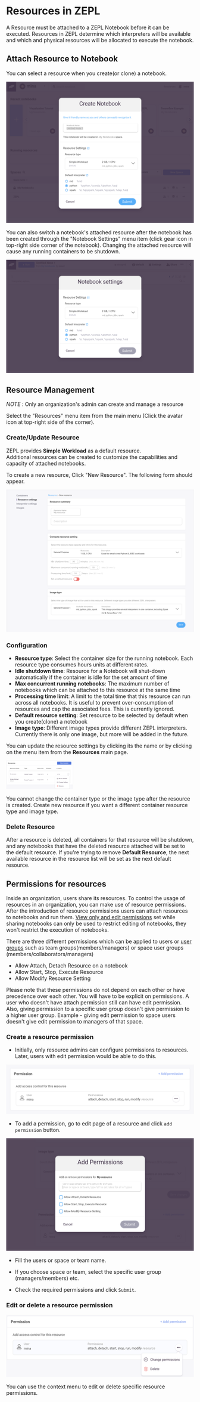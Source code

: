 <h1>Resources in ZEPL</h1>

A Resource must be attached to a ZEPL Notebook before it can be executed.
Resources in ZEPL determine which interpreters will be available and which and physical resources will be allocated to execute the notebook.

## Attach Resource to Notebook

You can select a resource when you create(or clone) a notebook. 

<img src="../../img/create_new_notebook.png" class="image-box big-img" />

You can also switch a notebook's attached resource after the notebook has been created through the "Notebook Settings" menu item (click gear icon in top-right side corner of the notebook).
Changing the attached resource will cause any running containers to be shutdown.

<img src="../../img/notebook_settings.png" class="image-box big-img" />

<br>

## Resource Management
<span class="note-font"> *NOTE* : Only an organization's admin can create and manage a resource  

Select the "Resources" menu item from the main menu (Click the avatar icon at top-right side of the corner).

### Create/Update Resource
ZEPL provides **Simple Workload** as a default resource. <br/>
Additional resources can be created to customize the capabilities and capacity of attached notebooks.

To create a new resource, Click "New Resource". The following form should appear.

<img src="../../img/new_resource.png" width="650px" class="image-box big-img" />

<br>

### Configuration

  - **Resource type**: Select the container size for the running notebook. Each resource type consumes hours units at different rates.
  - **Idle shutdown time**: Resource for a Notebook will shut-down automatically if the container is idle for the set amount of time
  - **Max concurrent running notebooks**: The maximum number of notebooks which can be attached to this resource at the same time
  - **Processing time limit**: A limit to the total time that this resource can run across all notebooks. It is useful to prevent over-consumption of resources and cap the associated fees. This is currently ignored.
  - **Default resource setting**: Set resource to be selected by default when you create(clone) a notebook 
  - **Image type**: Different image types provide different ZEPL interpreters. Currently there is only one image, but more will be added in the future.

You can update the resource settings by clicking its the name or by clicking on the menu item from the **Resources** main page.

<img src="../../img/resource_menu.png" width="180px" class="image-box small-img" />

You cannot change the container type or the image type after the resource is created.
Create new resource if you want a different container resource type and image type.
<br>
### Delete Resource

After a resource is deleted, all containers for that resource will be shutdown, and any notebooks that have the deleted resource attached will be set to the default resource.
If you're trying to remove **Default Resource**, the next available resource in the resource list will be set as the next default resource.

## Permissions for resources

Inside an organization, users share its resources. To control the usage of
resources in an organization, you can make use of resource permissions.
After the introduction of resource permissions users can attach resources
to notebooks and run them. [View only and edit permissions](/guide/sharing_notebooks/#more-about-sharing-options) set while sharing
notebooks can only be used to restrict editing of notebooks, they won't
restrict the execution of notebooks.

There are three different permissions which can be applied to users
or [user groups](/faq/#what-are-the-different-roles-available-in-zepl-what-rights-do-each-have) such as team groups(members/managers) or space user groups
(members/collaborators/managers)

* Allow Attach, Detach Resource on a notebook
* Allow Start, Stop, Execute Resource
* Allow Modify Resource Setting

Please note that these permissions do not depend on each other or have
precedence over each other. You will have to be explicit on permissions.
A user who doesn't have attach permission still can have edit permission.
Also, giving permission to a specific user group doesn't give permission
to a higher user group. Example - giving edit permission to space users
doesn't give edit permission to managers of that space.

### Create a resource permission

* Initially, only resource admins can configure permissions to resources.
Later, users with edit permission would be able to do this.

<img src="../../img/resource-add-permission-button.png" class="image-box middle-img" />

* To add a permission, go to edit page of a resource and click
`add permission` button.

<img src="../../img/resource-permission-popup.png" class="image-box middle-img" />

* Fill the users or space or team name.

* If you choose space or team, select the specific user group
(managers/members) etc.

* Check the required permissions and click `Submit`.

### Edit or delete a resource permission

<img src="../../img/resource-permission-context-menu.png"
  class="image-box middle-img"
/>

You can use the context menu to edit or delete specific resource permissions.
